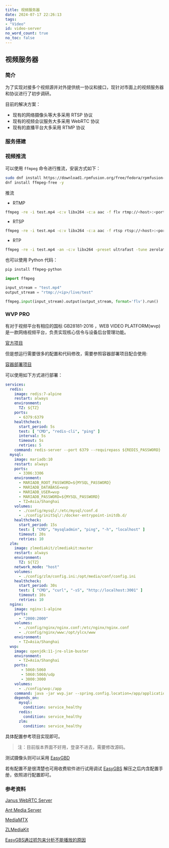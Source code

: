 ```yaml
---
title: 视频服务器
date: 2024-07-17 22:26:13
tags:
- "Video"
id: video-server
no_word_count: true
no_toc: false
---
```


## 视频服务器

### 简介

为了实现对接多个视频源并对外提供统一协议和接口，现针对市面上的视频服务器和协议进行了初步调研。

目前的解决方案：

- 现有的网络摄像头等大多采用 RTSP 协议
- 现有的视频会议服务大多采用 WebRTC 协议
- 现有的直播平台大多采用 RTMP 协议

### 服务搭建

### 视频推流

可以使用 `ffmpeg` 命令进行推流，安装方式如下：

```bash
sudo dnf install https://download1.rpmfusion.org/free/fedora/rpmfusion-free-release-$(rpm -E %fedora).noarch.rpm
dnf install ffmpeg-free -y
```

推流

- RTMP

```bash
ffmpeg -re -i test.mp4 -c:v libx264 -c:a aac -f flv rtmp://<host>:<port>/live/stream_key
```

- RTSP

```bash
ffmpeg -re -i test.mp4 -c:v libx264 -c:a aac -f rtsp rtsp://<host>:<port>/live/stream_key
```

- RTP

```bash
ffmpeg -re -i test.mp4 -an -c:v libx264 -preset ultrafast -tune zerolatency -f rtp rtp://<host>:<port>
```

也可以使用 Python 代码：

```bash
pip install ffmpeg-python
```

```python
import ffmpeg

input_stream = "test.mp4"
output_stream = "rtmp://<ip>/live/test"

ffmpeg.input(input_stream).output(output_stream, format='flv').run()
```

### WVP PRO

有对于视频平台有相应的国标 GB28181-2016 ，WEB VIDEO PLATFORM(wvp) 是一款网络视频平台，负责实现核心信令与设备后台管理功能。

[官方项目](https://github.com/648540858/wvp-GB28181-pro)

但是想运行需要很多的配置和代码修改，需要参照容器部署项目配合使用:

[容器部署项目](https://github.com/SaltFish001/wvp_pro_compose)

可以使用如下方式进行部署：

```yaml
services:
  redis:
    image: redis:7-alpine
    restart: always
    environment:
      TZ: ${TZ}
    ports:
      - 6379:6379
    healthcheck:
      start_period: 5s
      test: [ "CMD", "redis-cli", "ping" ]
      interval: 5s
      timeout: 5s
      retries: 5
    command: redis-server --port 6379 --requirepass ${REDIS_PASSWORD}  --appendonly yes
  mysql:
    image: mariadb:10
    restart: always
    ports:
      - 3306:3306
    environment:
      - MARIADB_ROOT_PASSWORD=${MYSQL_PASSWORD}
      - MARIADB_DATABASE=wvp
      - MARIADB_USER=wvp
      - MARIADB_PASSWORD=${MYSQL_PASSWORD}
      - TZ=Asia/Shanghai
    volumes:
      - ./config/mysql/:/etc/mysql/conf.d
      - ./config/initSql/:/docker-entrypoint-initdb.d/
    healthcheck:
      start_period: 15s
      test: [ "CMD", "mysqladmin", "ping", "-h", "localhost" ]
      timeout: 20s
      retries: 10
  zlm:
    image: zlmediakit/zlmediakit:master
    restart: always
    environment:
      TZ: ${TZ}
    network_mode: "host"
    volumes:
      - ./config/zlm/config.ini:/opt/media/conf/config.ini
    healthcheck:
      start_period: 30s
      test: [ "CMD", "curl", "-sS", "http://localhost:3001" ]
      timeout: 10s
      retries: 10
  nginx:
    image: nginx:1-alpine
    ports:
      - "2000:2000"
    volumes:
      - ./config/nginx/nginx.conf:/etc/nginx/nginx.conf
      - ./config/nginx/www:/opt/ylcx/www
    environment:
      - TZ=Asia/Shanghai
  wvp:
    image: openjdk:11-jre-slim-buster
    environment:
      - TZ=Asia/Shanghai
    ports:
       - 5060:5060
       - 5060:5060/udp
       - 3000:3000
    volumes:
      - ./config/wvp:/app
    command: java -jar wvp.jar --spring.config.location=/app/application.yaml
    depends_on:
      mysql:
        condition: service_healthy
      redis:
        condition: service_healthy
      zlm:
        condition: service_healthy
```

具体配置参考项目实现即可。

> 注：目前版本界面不好用，登录不进去，需要修改源码。

测试摄像头则可以采用 [EasyGBD](https://github.com/EasyDarwin/EasyGBD)

若有配置不是很清楚也可用收费软件进行试用调试 [EasyGBS](https://www.tsingsee.com/download) 解压之后内含配置手册，依照进行配置即可。

### 参考资料

[Janus WebRTC Server](https://janus.conf.meetecho.com/)

[Ant Media Server](https://github.com/ant-media/Ant-Media-Server)

[MediaMTX](https://github.com/bluenviron/mediamtx)

[ZLMediaKit](https://github.com/ZLMediaKit/ZLMediaKit)

[EasyGBS通过抓包来分析不能播放的原因](https://www.bilibili.com/video/BV1x54y1e7A5)
